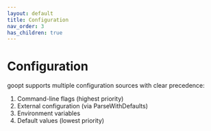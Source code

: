 ```yaml
---
layout: default
title: Configuration
nav_order: 3
has_children: true
---
```


# Configuration

goopt supports multiple configuration sources with clear precedence:

1. Command-line flags (highest priority)
2. External configuration (via ParseWithDefaults)
4. Environment variables
3. Default values (lowest priority) 